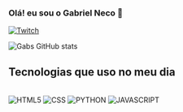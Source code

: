 ### Olá! eu sou o Gabriel Neco 👋

[![Twitch](https://img.shields.io/badge/Twitch-9146FF?style=for-the-badge&logo=twitch&logoColor=white)](https://www.twitch.tv/1gabsfps)

![Gabs GitHub stats](https://github-readme-stats.vercel.app/api?username=1GabsFps&show_icons=true&theme=dracula)

## Tecnologias que uso no meu dia

<div style="display: inline_block"> <br/>
  <img alt="HTML5" src="https://img.shields.io/badge/HTML-239120?style=for-the-badge&logo=html5&logoColor=white"/>
  <img alt="CSS" src="https://img.shields.io/badge/CSS-239120?&style=for-the-badge&logo=css3&logoColor=white"/>
  <img alt="PYTHON" src="https://img.shields.io/badge/Python-3776AB?style=for-the-badge&logo=python&logoColor=white"/>
  <img alt="JAVASCRIPT" src="https://img.shields.io/badge/JavaScript-F7DF1E?style=for-the-badge&logo=javascript&logoColor=black"/>
  </div>
